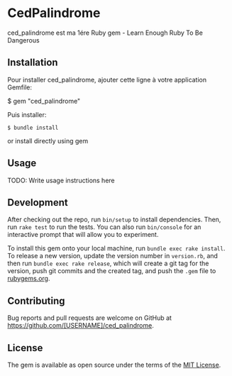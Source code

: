 # CedPalindrome

ced_palindrome est ma 1ére Ruby gem - Learn Enough Ruby To Be Dangerous 

## Installation

Pour installer ced_palindrome, ajouter cette ligne à votre application Gemfile:

$ gem "ced_palindrome"

Puis installer:

    $ bundle install 
or install directly using <bold>gem</bold>

## Usage

TODO: Write usage instructions here

## Development

After checking out the repo, run `bin/setup` to install dependencies. Then, run `rake test` to run the tests. You can also run `bin/console` for an interactive prompt that will allow you to experiment.

To install this gem onto your local machine, run `bundle exec rake install`. To release a new version, update the version number in `version.rb`, and then run `bundle exec rake release`, which will create a git tag for the version, push git commits and the created tag, and push the `.gem` file to [rubygems.org](https://rubygems.org).

## Contributing

Bug reports and pull requests are welcome on GitHub at https://github.com/[USERNAME]/ced_palindrome.

## License

The gem is available as open source under the terms of the [MIT License](https://opensource.org/licenses/MIT).

